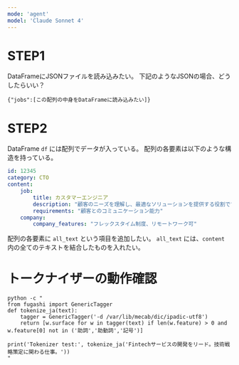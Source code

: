 ```yaml
---
mode: 'agent'
model: 'Claude Sonnet 4'
---
```


# STEP1
DataFrameにJSONファイルを読み込みたい。
下記のようなJSONの場合、どうしたらいい？
```
{"jobs":[この配列の中身をDataFrameに読み込みたい]}
```

# STEP2
DataFrame `df` には配列でデータが入っている。
配列の各要素は以下のような構造を持っている。
```yaml
id: 12345
category: CTO
content:
    job:
        title: カスタマーエンジニア
        description: "顧客のニーズを理解し、最適なソリューションを提供する役割です。"
        requirements: "顧客とのコミュニケーション能力"
    company:
        company_features: "フレックスタイム制度、リモートワーク可"
```

配列の各要素に `all_text` という項目を追加したい。
`all_text` には、`content` 内の全てのテキストを結合したものを入れたい。

# トークナイザーの動作確認
```shell
python -c "
from fugashi import GenericTagger
def tokenize_ja(text):
    tagger = GenericTagger('-d /var/lib/mecab/dic/ipadic-utf8')
    return [w.surface for w in tagger(text) if len(w.feature) > 0 and w.feature[0] not in ('助詞','助動詞','記号')]

print('Tokenizer test:', tokenize_ja('Fintechサービスの開発をリード。技術戦略策定に関わる仕事。'))
"
```